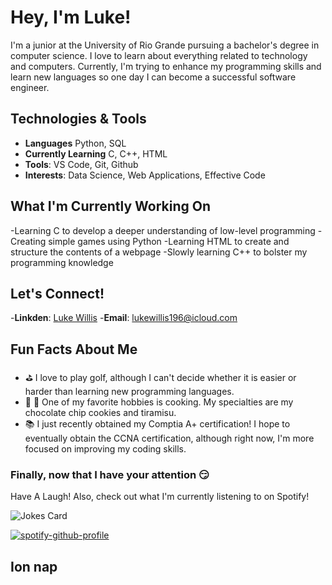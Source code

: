 # Hey, I'm Luke!

I'm a junior at the University of Rio Grande pursuing a bachelor's degree in computer science. I love to learn about everything related to technology and computers. Currently, I'm trying to enhance my programming skills and learn new languages so one day I can become a successful software engineer.

## Technologies & Tools
- **Languages** Python, SQL
- **Currently Learning** C, C++, HTML
- **Tools**: VS Code, Git, Github
- **Interests**: Data Science, Web Applications, Effective Code

## What I'm Currently Working On
-Learning C to develop a deeper understanding of low-level programming
-Creating simple games using Python
-Learning HTML to create and structure the contents of a webpage
-Slowly learning C++ to bolster my programming knowledge

## Let's Connect!
-**Linkden**: [Luke Willis](www.linkedin.com/in/luke-willis-510754357)
-**Email**: lukewillis196@icloud.com

## Fun Facts About Me
- ⛳️ I love to play golf, although I can't decide whether it is easier or harder than learning new programming languages. 
- 🍪 🍰 One of my favorite hobbies is cooking. My specialties are my chocolate chip cookies and tiramisu.
- 📚 I just recently obtained my Comptia A+ certification! I hope to eventually obtain the CCNA certification, although right now, I'm more focused on improving my coding skills.

### Finally, now that I have your attention 😏 
Have A Laugh! Also, check out what I'm currently listening to on Spotify!

![Jokes Card](https://readme-jokes.vercel.app/api)


[![spotify-github-profile](https://spotify-github-profile.kittinanx.com/api/view?uid=lukeruru&cover_image=true&theme=default&show_offline=false&background_color=121212&interchange=false&bar_color_cover=false&bar_color=4e7eb1)](https://github.com/kittinan/spotify-github-profile)
<!--
**LGWillis/LGWillis** is a ✨ _special_ ✨ repository because its `README.md` (this file) appears on your GitHub profile.

Here are some ideas to get you started:

- 🔭 I’m currently working on ...
- 🌱 I’m currently learning ...
- 👯 I’m looking to collaborate on ...
- 🤔 I’m looking for help with ...
- 💬 Ask me about ...
- 📫 How to reach me: ...
- 😄 Pronouns: ...
- ⚡ Fun fact: ...
-->
## Ion nap
